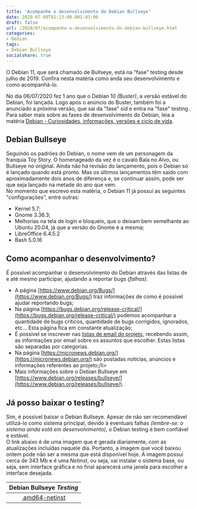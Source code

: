 ```yaml
---
title: 'Acompanhe o desenvolvimento do Debian Bullseye'
date: 2020-07-09T01:13:00.001-03:00
draft: false
url: /2020/07/acompanhe-o-desenvolvimento-do-debian-bullseye.html
categories:
- Debian
tags: 
- Debian Bullseye
socialshare: true
---
```


O Debian 11, que será chamado de Bullseye, está na "fase" testing desde julho de 2019. Confira nesta matéria como anda seu desenvolvimento e como acompanhá-lo.

<!--more-->

No dia 06/07/2020 fez 1 ano que o Debian 10 _(Buster)_, a versão estável do Debian, foi lançada. Logo após o anúncio do Buster, também foi a anunciado a próxima versão, que sai da "fase" sid e entra na "fase" testing . Para saber mais sobre as fases de desenvolvimento do Debian, leia a matéria [Debian - Curiosidades, informações, versões e ciclo de vida](https://info.wsouza.com.br/2019/07/debian-curiosidades-informacoes-suas-versoes-e-ciclo-de-vida.html).  
  

## Debian Bullseye

Seguindo os padrões do Debian, o nome vem de um personagem da franquia Toy Story. O homenageado da vez é o cavalo Bala no Alvo, ou Bullseye no original. Ainda não há ŕevisão do lançamento, pois o Debian só é lançado quando está pronto. Mas os últimos lançamentos têm saído com aproximadamente dois anos de diferença e, se continuar assim, pode ser que seja lançado na metade do ano que vem.  
No momento que escrevo esta matéria, o Debian 11 já possui as seguintes "configurações", entre outras:  

*   Kernel 5.7;
*   Gnome 3.36.3;
*   Melhorias na tela de login e bloqueio, que o deixam bem semelhante ao Ubuntu 20.04, já que a versão do Gnome é a mesma;
*   LibreOffice 6.4.5.2
*   Bash 5.0.16

## Como acompanhar o desenvolvimento?

É possível acompanhar o desenvolvimento do Debian através das listas de e até mesmo participar, ajudando a reportar bugs _(falhas)_.  

*   A página [https://www.debian.org/Bugs/](https://www.debian.org/Bugs/) traz informações de como é possível ajudar reportando bugs;
*   Na página [https://bugs.debian.org/release-critical/](https://bugs.debian.org/release-critical/) podemos acompanhar a quantidade de bugs críticos, quantidade de bugs corrigidos, ignorados, etc... Esta página fica em constante atualização;
*   É possível se inscrever nas [listas de email do projeto](https://www.debian.org/MailingLists/subscribe.pt.html), recebendo assim, as informações por email sobre os assuntos que escolher. Estas listas são separadas por categorias.
*   Na página [https://micronews.debian.org/](https://micronews.debian.org/) são postadas notícias, anúncios e informações referentes ao projeto;/li>
*   Mais informações sobre o Debian Bullseye em [https://www.debian.org/releases/bullseye/](https://www.debian.org/releases/bullseye/).

## Já posso baixar o testing?

  
Sim, é possível baixar o Debian Bullseye. Apesar de não ser recomendável utilizá-lo como sistema principal, devido à eventuais falhas _(lembre-se: o sistema ainda está em desenvolvimento)_, o Debian testing é bem confiável e estável.  
O link abaixo é de uma imagem que é gerada diariamente, com as atualizações incluídas naquele dia. Portanto, a imagem que você baixou ontem pode não ser a mesma que está disponível hoje. A imagem possui cerca de 343 Mb e é uma _Netinst_, ou seja, vai instalar o sistema base, ou seja, sem interface gráfica e no final aparecerá uma janela para escolher a interface desejada.  
  

 |Debian Bullseye _Testing_
 |:-:
 |[ amd64-netinst](https://cdimage.debian.org/cdimage/daily-builds/daily/arch-latest/amd64/iso-cd/debian-testing-amd64-netinst.iso)

